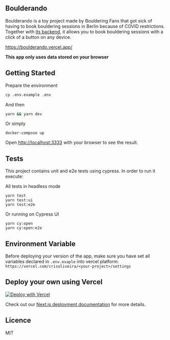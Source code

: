 ## Boulderando

Boulderando is a toy project made by Bouldering Fans that got sick of having to book bouldering sessions in Berlin because of COVID restrictions.
Together with [its backend](https://github.com/juanibiapina/bouldering-scheduler), it allows you to book bouldering sessions with a click of a button on any device.

https://boulderando.vercel.app/

**This app only uses data stored on your browser**

## Getting Started

Prepare the environment
```bash
cp .env.example .env
```

And then
```bash
yarn && yarn dev
```
Or simply
```
docker-compose up
```

Open [http://localhost:3333](http://localhost:3333) with your browser to see the result.

## Tests

This project contains unit and e2e tests using cypress. In order to run it execute:

All tests in headless mode
```
yarn test
yarn test:ui
yarn test:e2e
```

Or running on Cypress UI

```
yarn cy:open
yarn cy:open:e2e
```

## Environment Variable

Before deploying your version of the app, make sure you have set all variables declared in `.env.exaple` into vercel platform: `https://vercel.com/crisoliveira/<your-project>/settings`

## Deploy your own using Vercel

[![Deploy with Vercel](https://vercel.com/button)](https://vercel.com/new/clone?repository-url=https%3A%2F%2Fgithub.com%2Fcristianoliveira%2Fboulderando&env=NEXT_PUBLIC_API_URL&project-name=my-boulderando)

Check out our [Next.js deployment documentation](https://nextjs.org/docs/deployment) for more details.

## Licence

MIT
